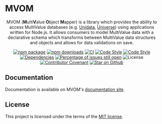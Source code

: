 # MVOM

<div align="center">

MVOM (**M**ulti**V**alue **O**bject **M**apper) is a library which provides the ability to access MultiValue databases (e.g. [Unidata](https://www.rocketsoftware.com/products/rocket-unidata-0), [Universe](https://www.rocketsoftware.com/products/rocket-universe-0)) using applications written for Node.js. It allows consumers to model MultiValue data with a declarative schema which transforms between MultiValue data structures and objects and allows for data validations on save.

[![npm package](https://img.shields.io/npm/v/mvom/latest.svg)](https://www.npmjs.com/package/mvom)
[![npm downloads](https://img.shields.io/npm/dm/mvom)](https://www.npmjs.com/package/mvom)
[![CI](https://img.shields.io/github/checks-status/STORIS/mvom/main)](https://github.com/STORIS/mvom/actions/workflows/ci.yaml?query=branch%3Amain)
[![Code Style](https://badgen.net/badge/eslint/airbnb/ff5a5f?icon=airbnb)](https://github.com/airbnb/javascript)
[![Code Style](https://img.shields.io/badge/code_style-prettier-ff69b4.svg)](https://prettier.io/)
[![Dependencies](https://img.shields.io/librariesio/release/npm/mvom)](https://libraries.io/npm/mvom)
[![Percentage of issues still open](https://isitmaintained.com/badge/open/STORIS/mvom.svg)](https://isitmaintained.com/project/STORIS/mvom)
![License](https://img.shields.io/npm/l/mvom)
[![Contributor Covenant](https://img.shields.io/badge/Contributor%20Covenant-v2.0%20adopted-ff69b4.svg)](code_of_conduct.md)
[![Star on Github](https://img.shields.io/github/stars/STORIS/mvom?style=social)](https://github.com/STORIS/mvom)

</div>

## Documentation

Documentation is available on MVOM's [documentation site](https://storis.github.io/mvom).

## License

This project is licensed under the terms of the
[MIT license](/LICENSE).
